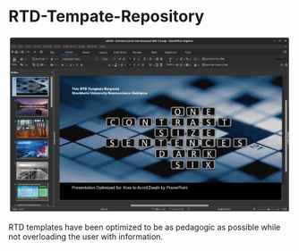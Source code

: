 # RTD-Tempate-Repository



![Screen Shot](Media_Files/scr01.png)

RTD templates have been optimized to be as pedagogic as possible while not overloading the user with information. 
